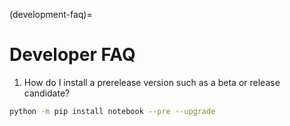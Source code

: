 (development-faq)=

# Developer FAQ

1. How do I install a prerelease version such as a beta or release candidate?

```bash
python -m pip install notebook --pre --upgrade
```
